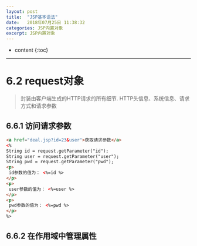 ```yaml
---
layout: post
title:  "JSP基本语法"
date:   2018年07月25日 11:38:32
categories: JSP内置对象
excerpt: JSP内置对象
---
```


* content
{:toc}

---

# 6.2 request对象
> 封装由客户端生成的HTTP请求的所有细节. HTTP头信息、系统信息、请求方式和请求参数
## 6.6.1 访问请求参数
```html
<a href="deal.jsp?id=23&user">获取请求参数</a>
<%
String id = request.getParameter("id");
String user = request.getParameter("user");
String pwd = request.getParameter("pwd");
<p>
 id参数的值为： <%=id %>
</p>
<p>
 user参数的值为： <%=user %>
</p>
<p>
 pwd参数的值为： <%=pwd %>
</p>
%>
```
## 6.6.2 在作用域中管理属性